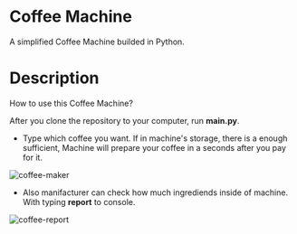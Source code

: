 # Coffee Machine

A simplified Coffee Machine builded in Python. 

# Description

How to use this Coffee Machine?

After you clone the repository to your computer, run **main.py**. 

* Type which coffee you want. If in machine's storage, there is a enough sufficient, Machine will prepare your coffee in a seconds after you pay for it.

![coffee-maker](https://i.ibb.co/RYQr3Xk/coffee-maker.png)

* Also manifacturer can check how much ingrediends inside of machine. With typing **report** to console.

![coffee-report](https://i.ibb.co/3p87QQk/coffee-report.png)

